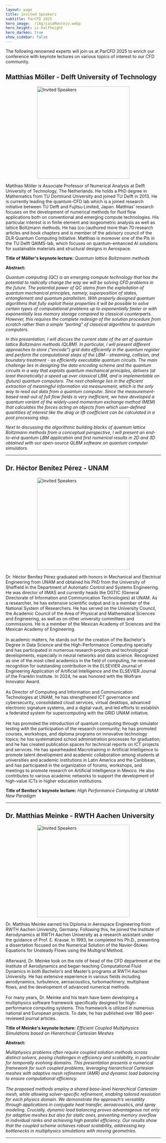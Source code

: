 ```yaml
---
layout: page
title: Invited Speakers
subtitle: ParCFD 2025
hero_image:  /img/casaMontejo.webp
hero_height: is-halfheight
hero_darken: true
show_sidebar: false
---
```


<!-- {% include notification.html message="Site under construction, information will be updated very soon." %} -->

The following renowned experts will join us at ParCFD 2025 to enrich our conference with keynote lectures on various topics of interest to our CFD community.

<h2 id="speaker-1" class="has-text-centered">
    Matthias Möller - Delft University of Technology
</h2>

<img loading="lazy" src="{{ site.baseurl }}/img/moller.webp" alt="Invited Speakers" style="width: 300px; height: auto; display: block; margin: 0 auto"/>

<p class="has-text-justified">
    Matthias Möller is Associate Professor of Numerical Analysis at Delft University of Technology, The Netherlands. He holds a PhD degree in Mathematics from TU Dortmund University and joined TU Delft in 2013. He is currently leading the quantum-CFD lab which is a joined research initiative between TU Delft and Fujitsu Limited, Japan. Matthias’ research focuses on the development of numerical methods for fluid flow applications both on conventional and emerging compute technologies. His particular interest is in finite element and isogeometric analysis as well as lattice Boltzmann methods. He has (co-)authored more than 70 research articles and book chapters and is member of the advisory council of the DLR Quantum Computing Initiative. Matthias is moreover one of the PIs in the TU Delft QAIMS-lab, which focuses on quantum-enhanced AI solutions for sustainable materials and structural designs in Aerospace.
</p>

**Title of Möller's keynote lecture:** *Quantum lattice Boltzmann methods*

**Abstract:**

<p class="has-text-justified">
    <em>Quantum computing (QC) is an emerging compute technology that has the potential to radically change the way we will be solving CFD problems in the future. The potential power of QC stems from the exploitation of quantum mechanical principles, namely, superposition of states, entanglement and quantum parallelism. With properly designed quantum algorithms that fully exploit these properties it will be possible to solve certain types of computational problems up to exponentially faster or with exponentially less memory storage compared to classical counterparts. However, this requires the complete redesign of the solution procedure from scratch rather than a simple "porting" of classical algorithms to quantum computers.</em>
</p>

<p class="has-text-justified">
    <em>In this presentation, I will discuss the current state of the art of quantum lattice Boltzmann methods (QLBM). In particular, I will present different approaches to store ("encode") grid data efficiently in the quantum register and perform the computational steps of the LBM - streaming, collision, and boundary treatment - as efficiently executable quantum circuits. The main challenge lies in designing the data encoding scheme and the quantum circuits in a way that exploits quantum mechanical principles, delivers (at least theoretically) a speed up over classical LBM, and is implementable on (future) quantum computers. The next challenge lies in the efficient extraction of meaningful information via measurement, which is the only way to read out data from a quantum computer. Since the measurement-based read-out of full flow fields is very inefficient, we have developed a quantum variant of the widely-used momentum exchange method (MEM) that calculates the forces acting on objects from which user-defined quantities of interest like the drag or lift coefficient can be calculated in a post processing step.</em>
</p>

<p class="has-text-justified">
    <em>Next to discussing the algorithmic building blocks of quantum lattice Boltzmann methods from a conceptual perspective, I will present an end-to-end quantum LBM application and first numerical results in 2D and 3D obtained with our open-source QLBM software on quantum computer simulators.</em>
</p>

---

<h2 id="speaker-2" class="has-text-centered">
    Dr. Héctor Benítez Pérez - UNAM
</h2>

<img loading="lazy" src="{{ site.baseurl }}/img/DrHectorBenitezPerez.webp" alt="Invited Speakers" style="width: 300px; height: auto; display: block; margin: 0 auto"/>

<p class="has-text-justified">
    Dr. Héctor Benítez Pérez graduated with honors in Mechanical and Electrical Engineering from UNAM and obtained his PhD from the University of Sheffield in the Department of Automatic Control and Systems Engineering. He was director of IIMAS and currently heads the DGTIC (General Directorate of Information and Communication Technologies) at UNAM. As a researcher, he has extensive scientific output and is a member of the National System of Researchers. He has served on the University Council, the Academic Council of the Area of Physical and Mathematical Sciences and Engineering, as well as on other university committees and commissions. He is a member of the Mexican Academy of Sciences and the Mexican Academy of Engineering.
    <br/>
    <br/>
    In academic matters, he stands out for the creation of the Bachelor's Degree in Data Science and the High-Performance Computing specialty and has participated in numerous research projects and technological developments, especially in neural networks and data science. Recognized as one of the most cited academics in the field of computing, he received recognition for outstanding contribution in the ELSEVIER Journal of Engineering Application of Artificial Intelligence and the ELSEVIER Journal of the Franklin Institute. In 2024, he was honored with the Wolfram Innovator Award.
    <br/>
    <br/>
    As Director of Computing and Information and Communication Technologies at UNAM, he has strengthened ICT governance and cybersecurity, consolidated cloud services, virtual desktops, advanced electronic signature systems, and a digital vault, and led efforts to establish a federated system for supercomputing with the GRID UNAM initiative.
    <br/>
    <br/>
    He has promoted the introduction of quantum computing through simulator testing with the participation of the research community; he has promoted courses, workshops, and diploma programs on innovative technology topics; he has systematized school administration processes for graduation; and he has created publication spaces for technical reports on ICT projects and services. He has spearheaded Macrotraining in Artificial Intelligence to promote talent development and academic collaboration among students at universities and academic institutions in Latin America and the Caribbean, and has participated in the organization of forums, workshops, and meetings to promote research on Artificial Intelligence in Mexico. He also contributes to various academic networks to support the development of high-value ICTs in higher education institutions.
</p>

**Title of Benítez's keynote lecture:** *High Performance Computing at UNAM: New Paradigm* 

<!-- **Abstract:**

<p class="has-text-justified">
    <em>Quantum computing (QC) is an emerging compute technology that has the potential to radically change the way we will be solving CFD problems in the future. The potential power of QC stems from the exploitation of quantum mechanical principles, namely, superposition of states, entanglement and quantum parallelism. With properly designed quantum algorithms that fully exploit these properties it will be possible to solve certain types of computational problems up to exponentially faster or with exponentially less memory storage compared to classical counterparts. However, this requires the complete redesign of the solution procedure from scratch rather than a simple "porting" of classical algorithms to quantum computers.</em>
</p>

<p class="has-text-justified">
    <em>In this presentation, I will discuss the current state of the art of quantum lattice Boltzmann methods (QLBM). In particular, I will present different approaches to store ("encode") grid data efficiently in the quantum register and perform the computational steps of the LBM - streaming, collision, and boundary treatment - as efficiently executable quantum circuits. The main challenge lies in designing the data encoding scheme and the quantum circuits in a way that exploits quantum mechanical principles, delivers (at least theoretically) a speed up over classical LBM, and is implementable on (future) quantum computers. The next challenge lies in the efficient extraction of meaningful information via measurement, which is the only way to read out data from a quantum computer. Since the measurement-based read-out of full flow fields is very inefficient, we have developed a quantum variant of the widely-used momentum exchange method (MEM) that calculates the forces acting on objects from which user-defined quantities of interest like the drag or lift coefficient can be calculated in a post processing step.</em>
</p>

<p class="has-text-justified">
    <em>Next to discussing the algorithmic building blocks of quantum lattice Boltzmann methods from a conceptual perspective, I will present an end-to-end quantum LBM application and first numerical results in 2D and 3D obtained with our open-source QLBM software on quantum computer simulators.</em>
</p> -->

---

<h2 id="speaker-3" class="has-text-centered">
    Dr. Matthias Meinke - RWTH Aachen University
</h2>

<img loading="lazy" src="{{ site.baseurl }}/img/matthias.webp" alt="Invited Speakers" style="width: 300px; height: auto; display: block; margin: 0 auto"/>

<p class="has-text-justified">
    Dr. Matthias Meinke earned his Diploma in Aerospace Engineering from RWTH Aachen University, Germany. Following this, he joined the Institute of Aerodynamics at RWTH Aachen University as a research assistant under the guidance of Prof. E. Krause. In 1993, he completed his Ph.D., presenting a dissertation focused on the Numerical Solution of the Navier-Stokes Equations for Unsteady Flows using the Multigrid Method.
    <br/>
    <br/>
    Afterward, Dr. Meinke took on the role of head of the CFD department at the Institute of Aerodynamics and began teaching Computational Fluid Dynamics in both Bachelor’s and Master’s programs at RWTH Aachen University. He has extensive experience in various fields including aerodynamics, turbulence, aeroacoustics, turbomachinery, multiphase flows, and the development of advanced numerical methods.
    <br/>
    <br/>
    For many years, Dr. Meinke and his team have been developing a multiphysics software framework specifically designed for high-performance computing systems. This framework is utilized in numerous national and European projects. To date, he has published over 180 peer-reviewed journal articles.
</p>

<strong>Title of Meinke's keynote lecture:</strong> <em>Efficient Coupled Multiphysics Simulations based on Hierarchical Cartesian Meshes</em> 

<strong>Abstract:</strong>


<p class="has-text-justified">
    <em>Multiphysics problems often require coupled solution methods across distinct solvers, posing challenges in efficiency and scalability, in particular for temporally evolving domains. This presentation presents a numerical framework for such coupled problems, leveraging hierarchical Cartesian meshes with adaptive mesh refinement (AMR) and dynamic load balancing to ensure computational efficiency.
    <br/>
    <br/>
    The proposed methods employ a shared base-level hierarchical Cartesian mesh, while allowing solver-specific refinement, enabling tailored resolution for each physics domain. We demonstrate the approach’s versatility through applications in conjugate heat transfer, aeroacoustics, and spray modeling. Crucially, dynamic load balancing proves advantageous not only for adaptive meshes but also for static ones, preventing memory overflow in individual ranks and achieving high parallel efficiency. Our results show that the coupled scheme achieves robust scalability, addressing key bottlenecks in multiphysics simulations with moving geometries.</em>
</p>

---
